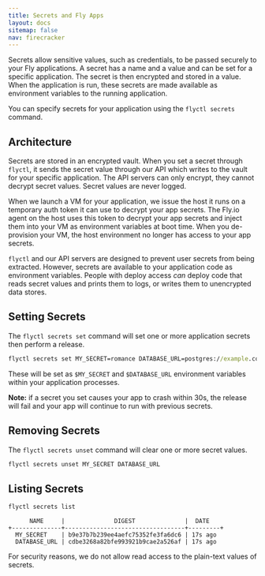```yaml
---
title: Secrets and Fly Apps
layout: docs
sitemap: false
nav: firecracker
---
```


Secrets allow sensitive values, such as credentials, to be passed securely to your Fly applications. A secret has a name and a value and can be set for a specific application. The secret is then encrypted and stored in a value. When the application is run, these secrets are made available as environment variables to the running application. 

You can specify secrets for your application using the `flyctl secrets` command.

## Architecture

Secrets are stored in an encrypted vault. When you set a secret through `flyctl`, it sends the secret value through our API which writes to the vault for your specific application. The API servers can only encrypt, they cannot decrypt secret values. Secret values are never logged.

When we launch a VM for your application, we issue the host it runs on a temporary auth token it can use to decrypt your app secrets. The Fly.io agent on the host uses this token to decrypt your app secrets and inject them into your VM as environment variables at boot time. When you de-provision your VM, the host environment no longer has access to your app secrets.

`flyctl` and our API servers are designed to prevent user secrets from being extracted. However, secrets are available to your application code as environment variables. People with deploy access _can_ deploy code that reads secret values and prints them to logs, or writes them to unencrypted data stores.

## Setting Secrets

The `flyctl secrets set` command will set one or more application secrets then perform a release.

```cmd
flyctl secrets set MY_SECRET=romance DATABASE_URL=postgres://example.com/mydb
```

These will be set as `$MY_SECRET` and `$DATABASE_URL` environment variables within your application processes.

**Note:** if a secret you set causes your app to crash within 30s, the release will fail and your app will continue to run with previous secrets.

## Removing Secrets

The `flyctl secrets unset` command will clear one or more secret values.

```cmd
flyctl secrets unset MY_SECRET DATABASE_URL
```

## Listing Secrets

```cmd
flyctl secrets list
```
```output
      NAME     |              DIGEST              |  DATE
+--------------+----------------------------------+---------+
  MY_SECRET    | b9e37b7b239ee4aefc75352fe3fa6dc6 | 17s ago
  DATABASE_URL | cdbe3268a82bfe993921b9cae2a526af | 17s ago
```

For security reasons, we do not allow read access to the plain-text values of secrets.
